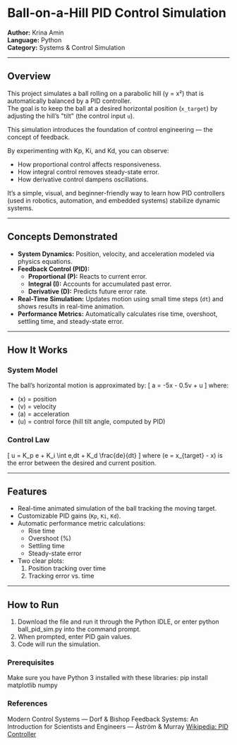 # Ball-on-a-Hill PID Control Simulation

**Author:** Krina Amin  
**Language:** Python  
**Category:** Systems & Control Simulation

---

## Overview

This project simulates a ball rolling on a parabolic hill (y = x²) that is automatically balanced by a PID controller.  
The goal is to keep the ball at a desired horizontal position (`x_target`) by adjusting the hill’s "tilt" (the control input `u`).

This simulation introduces the foundation of control engineering — the concept of feedback.

By experimenting with Kp, Ki, and Kd, you can observe:
- How proportional control affects responsiveness.
- How integral control removes steady-state error.
- How derivative control dampens oscillations.

It’s a simple, visual, and beginner-friendly way to learn how PID controllers (used in robotics, automation, and embedded systems) stabilize dynamic systems.

---

## Concepts Demonstrated
- **System Dynamics:** Position, velocity, and acceleration modeled via physics equations.  
- **Feedback Control (PID):**
  - **Proportional (P):** Reacts to current error.
  - **Integral (I):** Accounts for accumulated past error.
  - **Derivative (D):** Predicts future error rate.  
- **Real-Time Simulation:** Updates motion using small time steps (`dt`) and shows results in real-time animation.  
- **Performance Metrics:** Automatically calculates rise time, overshoot, settling time, and steady-state error.

---

## How It Works

### System Model
The ball’s horizontal motion is approximated by:
\[
a = -5x - 0.5v + u
\]
where:
- \(x\) = position  
- \(v\) = velocity  
- \(a\) = acceleration  
- \(u\) = control force (hill tilt angle, computed by PID)

### Control Law
\[
u = K_p e + K_i \int e\,dt + K_d \frac{de}{dt}
\]
where \(e = x_{target} - x\) is the error between the desired and current position.

---

## Features

- Real-time animated simulation of the ball tracking the moving target.
- Customizable PID gains (`Kp`, `Ki`, `Kd`).
- Automatic performance metric calculations:
  - Rise time  
  - Overshoot (%)  
  - Settling time  
  - Steady-state error
- Two clear plots:
  1. Position tracking over time  
  2. Tracking error vs. time

---

## How to Run
1. Download the file and run it through the Python IDLE, or enter python ball_pid_sim.py into the command prompt.
2. When prompted, enter PID gain values.
3. Code will run the simulation.

### Prerequisites
Make sure you have Python 3 installed with these libraries:
pip install matplotlib numpy

### References
Modern Control Systems — Dorf & Bishop
Feedback Systems: An Introduction for Scientists and Engineers — Åström & Murray
[Wikipedia: PID Controller](http://taggedwiki.zubiaga.org/new_content/25fb23f948080b5e58f50011fae831d6)
